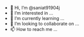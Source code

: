 - 👋 Hi, I’m @saniat91904j
- 👀 I’m interested in ...
- 🌱 I’m currently learning ...
- 💞️ I’m looking to collaborate on ...
- 📫 How to reach me ...

<!---
saniat91904j/saniat91904j is a ✨ special ✨ repository because its `README.md` (this file) appears on your GitHub profile.
You can click the Preview link to take a look at your changes.
--->
